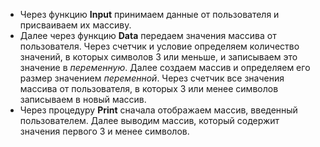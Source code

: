 - Через функцию **Input** принимаем данные от пользователя и присваиваем их массиву.
- Далее через функцию **Data** передаем значения массива от пользователя. Через счетчик и условие определяем количество значений, в которых символов 3 или меньше, и записываем это значение в *переменную*. Далее создаем массив и определяем его размер значением *переменной*. Через счетчик все значения массива от пользователя, в которых 3 или менее символов записываем в новый массив.
- Через процедуру **Print** сначала отображаем массив, введенный пользователем. Далее выводим массив, который содержит значения первого 3 и менее символов.